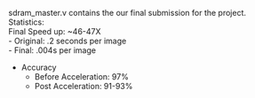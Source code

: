 sdram_master.v contains the our final submission for the project. </br>
Statistics:</br>
  Final Speed up: ~46-47X </br>
    - Original: .2 seconds per image </br>
    - Final: .004s per image </br>

  - Accuracy</br>
    - Before Acceleration: 97%</br>
    - Post Acceleration: 91-93%</br>

